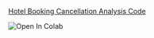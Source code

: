 [Hotel Booking Cancellation Analysis Code](https://colab.research.google.com/drive/1fidRtRluaefGZDr0HRecVOfi_nm4Ptlj#scrollTo=0_vO8q1oDtDC)

![Open In Colab](https://colab.research.google.com/assets/colab-badge.svg)



